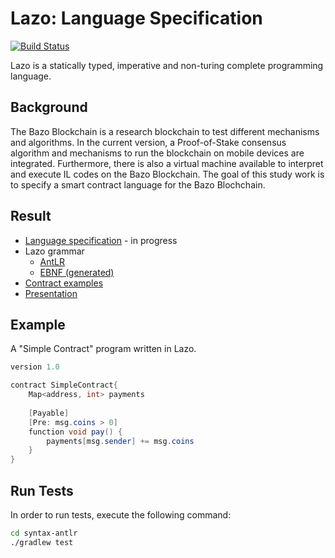 Lazo: Language Specification
============================

[![Build Status](https://travis-ci.org/bazo-blockchain/lazo-specification.svg?branch=master)](https://travis-ci.org/bazo-blockchain/lazo-specification)

Lazo is a  statically typed, imperative and non-turing complete programming language.

Background
----------

The Bazo Blockchain is a research blockchain to test different mechanisms and algorithms. In the current version, a Proof-of-Stake consensus algorithm and mechanisms to run the blockchain on mobile devices are integrated. Furthermore, there is also a virtual machine available to interpret and execute IL codes on the Bazo Blockchain. The goal of this study work is to specify a smart contract language for the Bazo Blochchain.

Result
-------

* [Language specification](https://github.com/bazo-blockchain/lazo-specification/releases/download/v0.5/Lazo.Specification.pdf) - in progress
* Lazo grammar
  * [AntLR](syntax-antlr/src/main/antlr/Lazo.g4)
  * [EBNF (generated)](syntax-ebnf/lazo.ebnf)
* [Contract examples](examples/)
* [Presentation](https://docs.google.com/presentation/d/1NFIAtIN9LL2fssvS7Yw1wGSYKf3AX5rshSoDYe4OwTo/edit?usp=sharing)

Example
-------

A "Simple Contract" program written in Lazo.

```csharp
version 1.0

contract SimpleContract{
    Map<address, int> payments
    
    [Payable]
    [Pre: msg.coins > 0]
    function void pay() {
        payments[msg.sender] += msg.coins
    }
}
```

Run Tests
---------
In order to run tests, execute the following command:

```bash
cd syntax-antlr
./gradlew test
```

